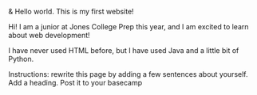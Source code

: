 <!DOCTYPE html>
<html lang="en">
<head>
  <meta charset="UTF-8">
  <title>Georgia Beal</title>
</head>
<body>
  <p>&amp; Hello world. This is my first website!</p>
  <p> Hi! I am a junior at Jones College Prep this year, and I am excited to learn about web development! </p>
  <p> I have never used HTML before, but I have used Java and a little bit of Python. </p>
  <p>Instructions: rewrite this page by adding a few sentences about yourself. Add a heading. Post it to your basecamp</p>
</body>
</html>
